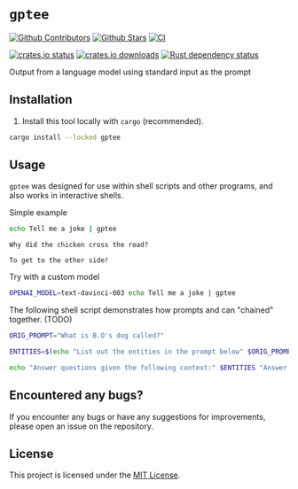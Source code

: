 # `gptee`

[![Github Contributors](https://img.shields.io/github/contributors/zurawiki/gptee.svg)](https://github.com/zurawiki/gptee/graphs/contributors)
[![Github Stars](https://img.shields.io/github/stars/zurawiki/gptee.svg)](https://github.com/zurawiki/gptee/stargazers)
[![CI](https://github.com/zurawiki/gptee/actions/workflows/ci.yml/badge.svg)](https://github.com/zurawiki/gptee/actions/workflows/ci.yml)

[![crates.io status](https://img.shields.io/crates/v/gptee.svg)](https://crates.io/crates/gptee)
[![crates.io downloads](https://img.shields.io/crates/d/gptee.svg)](https://crates.io/crates/gptee)
[![Rust dependency status](https://deps.rs/repo/github/zurawiki/gptee/status.svg)](https://deps.rs/repo/github/zurawiki/gptee)

Output from a language model using standard input as the prompt

## Installation

1. Install this tool locally with `cargo` (recommended).

```sh
cargo install --locked gptee
```

## Usage

`gptee` was designed for use within shell scripts and other programs, and also works in interactive shells.

Simple example

```sh
echo Tell me a joke | gptee
```

```
Why did the chicken cross the road?

To get to the other side!

```

Try with a custom model
```sh
OPENAI_MODEL=text-davinci-003 echo Tell me a joke | gptee
```

The following shell script demonstrates how prompts and can "chained" together.
(TODO)

```sh
ORIG_PROMPT="What is B.O's dog called?"

ENTITIES=$(echo "List out the entities in the prompt below" $ORIG_PROMPT | gptee)

echo "Answer questions given the following context:" $ENTITIES "Answer the query below" $ORIG_PROMPT | gptee
```

## Encountered any bugs?

If you encounter any bugs or have any suggestions for improvements, please open an issue on the repository.

## License

This project is licensed under the [MIT License](./LICENSE).
